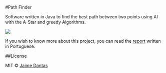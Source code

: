 #Path Finder

Software written in Java to find the best path between two points using AI with the A-Star and greedy Algorithms.

![](https://github.com/jaimedantas/PathFinder/blob/master/busca_A_star.png)

If you wish to know more about this project, you can read the [report](https://github.com/jaimedantas/PathFinder/blob/master/IA_Jaime_Dantas.pdf) written in Portuguese.

##License

MIT © [Jaime Dantas](jaimedantas.ddns.net)

